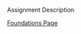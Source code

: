Assignment Description

[Foundations Page]("https://docs.google.com/document/d/1Ne-DfR3s16QO6aEo85QgNTJzAOnOOoDTYALReTyA0Sc/edit?usp=sharing")